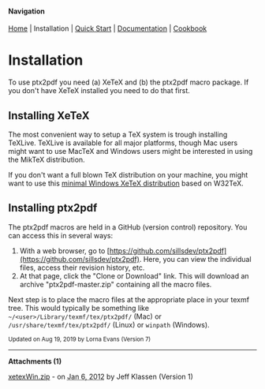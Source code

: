 #### Navigation

[Home](../home/README.md)  | Installation | [Quick Start](../quick-start/README.md) | [Documentation](../documentation/README.md) | [Cookbook ](../cookbook/README.md)



# Installation
To use ptx2pdf you need (a) XeTeX and (b) the ptx2pdf macro package. If you don't have XeTeX installed you need to do that first.

## <a name="TOC-Installing-XeTeX">Installing XeTeX</a>

<a name="TOC-Installing-XeTeX">The most convenient way to setup a TeX system is trough installing TeXLive. TeXLive is available for all major platforms, though Mac users might want to use MacTeX and Windows users might be interested in using the MikTeX distribution.

If you don't want a full blown TeX distribution on your machine, you might want to use this</a> [minimal Windows XeTeX distribution](xetexWin.zip) based on W32TeX.

## <a name="TOC-Installing-ptx2pdf">Installing ptx2pdf</a>

<a name="TOC-Installing-ptx2pdf">The ptx2pdf macros are held in a GitHub (version control) repository. You can access this in several ways:

1.  With a web browser, go to [https://github.com/sillsdev/ptx2pdf](https://github.com/sillsdev/ptx2pdf). Here, you can view the individual files, access their revision history, etc.
2.  At that page, click the "Clone or Download" link. This will download an archive "ptx2pdf-master.zip" containing all the macro files.

Next step is to place the macro files at the appropriate place in your texmf tree. This would typically be something like ```~/<user>/Library/texmf/tex/ptx2pdf/``` (Mac) or ```/usr/share/texmf/tex/ptx2pdf/``` (Linux) or ```winpath``` (Windows).
</a>

<a name="TOC-Installing-ptx2pdf"></a></td>


<small>Updated on Aug 19, 2019 by <span class="author"><span class="vcard">Lorna Evans</span> </span>(Version <span class="sites:revision">7</span>)</small>

* * *

**Attachments (1)**

[xetexWin.zip](xetexWin.zip) - on <abbr class="updated" title="2012-01-06T16:27:39.025Z">Jan 6, 2012</abbr> by <span class="author"><span class="vcard">Jeff Klassen</span> </span>(Version <span class="sites:revision">1</span>)
